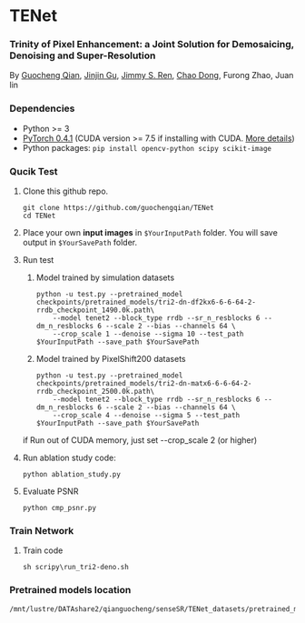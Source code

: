 # TENet 
### Trinity of Pixel Enhancement: a Joint Solution for Demosaicing, Denoising and Super-Resolution
By [Guocheng Qian](https://guochengqian.github.io/), [Jinjin Gu](http://www.jasongt.com/), [Jimmy S. Ren](http://www.jimmyren.com/), [Chao Dong](https://scholar.google.com.hk/citations?user=OSDCB0UAAAAJ&hl=en), Furong Zhao, Juan lin


### Dependencies
- Python >= 3
- [PyTorch 0.4.1](https://pytorch.org/) (CUDA version >= 7.5 if installing with CUDA. [More details](https://pytorch.org/get-started/previous-versions/))
- Python packages:  `pip install opencv-python scipy scikit-image`

### Qucik Test
1. Clone this github repo.

    ```
    git clone https://github.com/guochengqian/TENet
    cd TENet
    ```

2. Place your own **input images** in `$YourInputPath` folder.  You will save output in `$YourSavePath` folder.

3. Run test
   1. Model trained by simulation datasets 
        ```
        python -u test.py --pretrained_model checkpoints/pretrained_models/tri2-dn-df2kx6-6-6-64-2-rrdb_checkpoint_1490.0k.path\
            --model tenet2 --block_type rrdb --sr_n_resblocks 6 --dm_n_resblocks 6 --scale 2 --bias --channels 64 \
            --crop_scale 1 --denoise --sigma 10 --test_path $YourInputPath --save_path $YourSavePath  
        ```   
   2. Model trained by PixelShift200 datasets
        ```
        python -u test.py --pretrained_model checkpoints/pretrained_models/tri2-dn-matx6-6-6-64-2-rrdb_checkpoint_2500.0k.path\
            --model tenet2 --block_type rrdb --sr_n_resblocks 6 --dm_n_resblocks 6 --scale 2 --bias --channels 64 \
            --crop_scale 4 --denoise --sigma 5 --test_path $YourInputPath --save_path $YourSavePath  
        ```
   if Run out of CUDA memory, just set --crop_scale 2 (or higher)           
4. Run ablation study code:

    ```
    python ablation_study.py
    ```
5. Evaluate PSNR
    ```
    python cmp_psnr.py
    ```
    
### Train Network
1. Train code
    
    ```
    sh scripy\run_tri2-deno.sh
    ```
    
### Pretrained models location
    /mnt/lustre/DATAshare2/qianguocheng/senseSR/TENet_datasets/pretrained_models